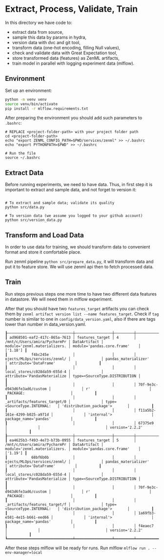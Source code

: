 # Extract, Process, Validate, Train

In this directory we have code to: 
- extract data from source,
- sample this data by params in hydra,
- version data with dvc and git tool,
- transform data (one-hot encoding, filling Null values),
- check and validate data with Great Expectation tool,
- store transformed data (features) as ZenML artifacts,
- train model in parallel with logging experiment data (mlflow).

## Environment 

Set up an environment:

```bash
python -m venv venv
source venv/bin/activate
pip install -r mlflow.requirements.txt
```

After preparing the environment you should add such parameters to `.bashrc`:
    
```
# REPLACE <project-folder-path> with your project folder path
cd <project-folder-path>
echo "export ZENML_CONFIG_PATH=$PWD/services/zenml" >> ~/.bashrc
echo "export PYTHONPATH=$PWD" >> ~/.bashrc

# Run the file
source ~/.bashrc
```
    
## Extract Data

Before running experiments, we need to have data. Thus, in first step
it is important to extract and sample data, and not forget to version it:

```azure

# To extract and sample data; validate its quality
python src/data.py

# To version data (we assume you logged to your github account)
python src/version_data.py
```

## Transform and Load Data

In order to use data for training, we should transform data to convenient
format and store it comfortable place.

Run zenml pipeline `python src/prepare_data.py`, it will transform data and put it to feature store.
We will use zenml api then to fetch processed data.

## Train

Run steps previous steps one more time to have two different data features in datastore.
We will need them in mlflow experiment.

After that you should have two `features_target` artifacts you can check them by
`zenml artifact version list --name features_target`. Check if `tag` number is similar to one in
`config/data_version.yaml`, also if there are tags lower than number in data_version.yaml.
```
┠──────────────────────────────┼─────────────────┼─────────┼──────────────────────────────┼──────────────┼──────────────────────────────┼───────────────────────────────┼──────────┨
┃ ad968501-eaf2-417c-865a-7613 │ features_target │ 4       │ /mnt/c/Users/amira/PycharmPr │ DataArtifact │ module='zenml.materializers. │ module='pandas.core.frame'    │ ['1.18'] ┃
┃           f4bc245e           │                 │         │ ojects/MLOps/services/zenml/ │              │ pandas_materializer'         │ attribute='DataFrame'         │          ┃
┃                              │                 │         │ local_stores/c028da59-655d-4 │              │ attribute='PandasMaterialize │ type=<SourceType.DISTRIBUTION │          ┃
┃                              │                 │         │ 70f-9e3c-d943d6fe3ad6/custom │              │ r'                           │ _PACKAGE:                     │          ┃
┃                              │                 │         │ _artifacts/features_target/0 │              │ type=<SourceType.INTERNAL:   │ 'distribution_package'>       │          ┃
┃                              │                 │         │ f11a5b2-161e-4299-b025-a971d │              │ 'internal'>                  │ package_name='pandas'         │          ┃
┃                              │                 │         │ 67375e9                      │              │                              │ version='2.2.2'               │          ┃
┠──────────────────────────────┼─────────────────┼─────────┼──────────────────────────────┼──────────────┼──────────────────────────────┼───────────────────────────────┼──────────┨
┃ ea4625b3-f493-4e73-b73b-0955 │ features_target │ 5       │ /mnt/c/Users/amira/PycharmPr │ DataArtifact │ module='zenml.materializers. │ module='pandas.core.frame'    │ ['1.19'] ┃
┃           68bf6b0b           │                 │         │ ojects/MLOps/services/zenml/ │              │ pandas_materializer'         │ attribute='DataFrame'         │          ┃
┃                              │                 │         │ local_stores/c028da59-655d-4 │              │ attribute='PandasMaterialize │ type=<SourceType.DISTRIBUTION │          ┃
┃                              │                 │         │ 70f-9e3c-d943d6fe3ad6/custom │              │ r'                           │ _PACKAGE:                     │          ┃
┃                              │                 │         │ _artifacts/features_target/f │              │ type=<SourceType.INTERNAL:   │ 'distribution_package'>       │          ┃
┃                              │                 │         │ 1a69fb3-e581-4e15-b661-eed66 │              │ 'internal'>                  │ package_name='pandas'         │          ┃
┃                              │                 │         │ f4eaec7                      │              │                              │ version='2.2.2'               │          ┃
┗━━━━━━━━━━━━━━━━━━━━━━━━━━━━━━┷━━━━━━━━━━━━━━━━━┷━━━━━━━━━┷━━━━━━━━━━━━━━━━━━━━━━━━━━━━━━┷━━━━━━━━━━━━━━┷━━━━━━━━━━━━━━━━━━━━━━━━━━━━━━┷━━━━━━━━━━━━━━━━━━━━━━━━━━━━━━━┷━━━━━━━━━━┛
```
   
After these steps mlflow will be ready for runs.
Run mlflow `mlflow run . --env-manager=local`
